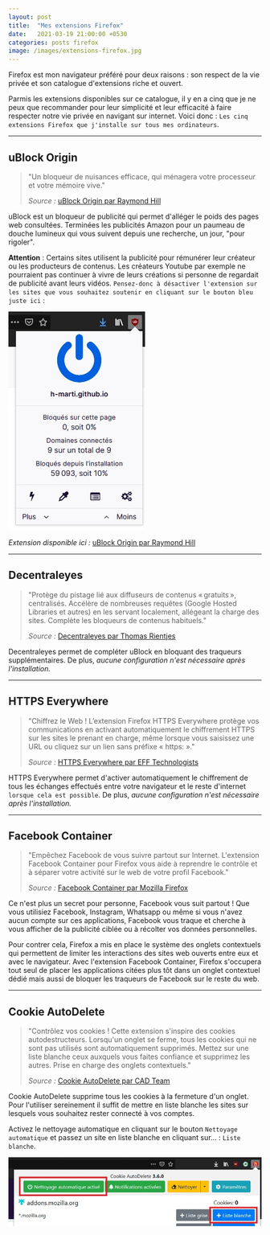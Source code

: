 ```yaml
---
layout: post
title:  "Mes extensions Firefox"
date:   2021-03-19 21:00:00 +0530
categories: posts firefox
image: /images/extensions-firefox.jpg
---
```


Firefox est mon navigateur préféré pour deux raisons : son respect de la vie privée et son catalogue d'extensions riche et ouvert.

Parmis les extensions disponibles sur ce catalogue, il y en a cinq que je ne peux que recommander pour leur simplicité et leur efficacité à faire respecter notre vie privée en navigant sur internet. Voici donc : ```Les cinq extensions Firefox que j'installe sur tous mes ordinateurs```.

***

## uBlock Origin

> "Un bloqueur de nuisances efficace, qui ménagera votre processeur et votre mémoire vive."
>
> *Source :* [uBlock Origin par Raymond Hill](https://addons.mozilla.org/fr/firefox/addon/ublock-origin/)

uBlock est un bloqueur de publicité qui permet d'alléger le poids des pages web consultées. Terminées les publicités Amazon pour un paumeau de douche lumineux qui vous suivent depuis une recherche, un jour, "pour rigoler".

**Attention** : Certains sites utilisent la publicité pour rémunérer leur créateur ou les producteurs de contenus. Les créateurs Youtube par exemple ne pourraient pas continuer à vivre de leurs créations si personne de regardait de publicité avant leurs vidéos. ```Pensez-donc à désactiver l'extension sur les sites que vous souhaitez soutenir en cliquant sur le bouton bleu juste ici``` :

<div class="text-center">
    <img src="/images/desactiver-uBlock.jpg" alt="Désactiver uBlock">
</div>

*Extension disponible ici :* [uBlock Origin par Raymond Hill](https://addons.mozilla.org/fr/firefox/addon/ublock-origin/)

***

## Decentraleyes

> "Protège du pistage lié aux diffuseurs de contenus « gratuits », centralisés. Accélère de nombreuses requêtes (Google Hosted Libraries et autres) en les servant localement, allégeant la charge des sites. Complète les bloqueurs de contenus habituels."
>
> *Source :* [Decentraleyes par Thomas Rientjes](https://addons.mozilla.org/fr/firefox/addon/decentraleyes/)

Decentraleyes permet de compléter uBlock en bloquant des traqueurs supplémentaires. De plus, *aucune configuration n'est nécessaire après l'installation.*

***

## HTTPS Everywhere

> "Chiffrez le Web ! L’extension Firefox HTTPS Everywhere protège vos communications en activant automatiquement le chiffrement HTTPS sur les sites le prenant en charge, même lorsque vous saisissez une URL ou cliquez sur un lien sans préfixe « https: »."
>
> *Source :* [HTTPS Everywhere par EFF Technologists](https://addons.mozilla.org/fr/firefox/addon/https-everywhere/)

HTTPS Everywhere permet d'activer automatiquement le chiffrement de tous les échanges effectués entre votre navigateur et le reste d'internet ```lorsque cela est possible```. De plus, *aucune configuration n'est nécessaire après l'installation.*

***

## Facebook Container

> "Empêchez Facebook de vous suivre partout sur Internet. L'extension Facebook Container pour Firefox vous aide à reprendre le contrôle et à séparer votre activité sur le web de votre profil Facebook."
>
> *Source :* [Facebook Container par Mozilla Firefox](https://addons.mozilla.org/fr/firefox/addon/facebook-container/)

Ce n'est plus un secret pour personne, Facebook vous suit partout ! Que vous utilisiez Facebook, Instagram, Whatsapp ou même si vous n'avez aucun compte sur ces applications, Facebook vous traque et cherche à vous afficher de la publicité ciblée ou à récolter vos données personnelles.

Pour contrer cela, Firefox a mis en place le système des onglets contextuels qui permettent de limiter les interactions des sites web ouverts entre eux et avec le navigateur. Avec l'extension Facebook Container, Firefox s'occupera tout seul de placer les applications citées plus tôt dans un onglet contextuel dédié mais aussi de bloquer les traqueurs de Facebook sur le reste du web.

***

## Cookie AutoDelete

> "Contrôlez vos cookies ! Cette extension s'inspire des cookies autodestructeurs. Lorsqu'un onglet se ferme, tous les cookies qui ne sont pas utilisés sont automatiquement supprimés. Mettez sur une liste blanche ceux auxquels vous faites confiance et supprimez les autres. Prise en charge des onglets contextuels."
>
> *Source :* [Cookie AutoDelete par CAD Team](https://addons.mozilla.org/fr/firefox/addon/cookie-autodelete/)

Cookie AutoDelete supprime tous les cookies à la fermeture d'un onglet. Pour l'utiliser sereinement il suffit de mettre en liste blanche les sites sur lesquels vous souhaitez rester connecté à vos comptes.

Activez le nettoyage automatique en cliquant sur le bouton ```Nettoyage automatique``` et passez un site en liste blanche en cliquant sur... : ```Liste blanche```.

<div class="text-center">
    <img src="/images/cookie-autodelete-activer.jpg" alt="Activer Cookie AutoDelete">
</div>
